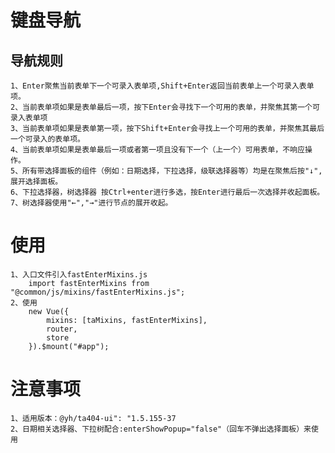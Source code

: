 # 键盘导航

## 导航规则

    1、Enter聚焦当前表单下一个可录入表单项,Shift+Enter返回当前表单上一个可录入表单项。
    2、当前表单项如果是表单最后一项，按下Enter会寻找下一个可用的表单，并聚焦其第一个可录入表单项
    3、当前表单项如果是表单第一项，按下Shift+Enter会寻找上一个可用的表单，并聚焦其最后一个可录入的表单项。
    4、当前表单项如果是表单最后一项或者第一项且没有下一个（上一个）可用表单，不响应操作。
    5、所有带选择面板的组件（例如：日期选择，下拉选择，级联选择器等）均是在聚焦后按"↓",展开选择面板。
    6、下拉选择器，树选择器 按Ctrl+enter进行多选，按Enter进行最后一次选择并收起面板。
    7、树选择器使用"←","→"进行节点的展开收起。

# 使用

    1、入口文件引入fastEnterMixins.js
        import fastEnterMixins from "@common/js/mixins/fastEnterMixins.js";
    2、使用
        new Vue({
            mixins: [taMixins, fastEnterMixins],
            router,
            store
        }).$mount("#app");

# 注意事项

    1、适用版本：@yh/ta404-ui": "1.5.155-37
    2、日期相关选择器、下拉树配合:enterShowPopup="false"（回车不弹出选择面板）来使用
